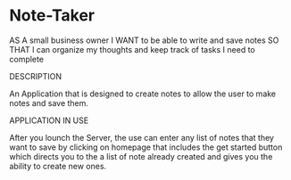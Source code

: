 # Note-Taker

AS A small business owner
I WANT to be able to write and save notes
SO THAT I can organize my thoughts and keep track of tasks I need to complete


DESCRIPTION

An Application that is designed to create notes to allow the user to make notes and save them. 

APPLICATION IN USE

After you lounch the Server, the use can enter any list of notes that they want to save by clicking on homepage that includes the get started button which directs you to the a list of note already created and gives you the ability to create new ones.